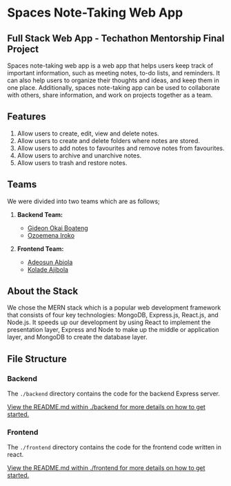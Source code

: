# Spaces Note-Taking Web App

## Full Stack Web App - Techathon Mentorship Final Project

Spaces note-taking web app is a web app that helps users keep track of important information, such as meeting notes, to-do lists, and reminders. It can also help users to organize their thoughts and ideas, and keep them in one place. Additionally, spaces note-taking app can be used to collaborate with others, share information, and work on projects together as a team.

## Features

1. Allow users to create, edit, view and delete notes.
2. Allow users to create and delete folders where notes are stored.
3. Allow users to add notes to favourites and remove notes from favourites.
4. Allow users to archive and unarchive notes.
5. Allow users to trash and restore notes.

## Teams
We were divided into two teams which are as follows;

1. **Backend Team:**
    - [Gideon Okai Boateng](https://github.com/Agyanim)  
    - [Ozoemena Iroko](https://github.com/ichie-Ozor)

2. **Frontend Team:**
    - [Adeosun Abiola](https://github.com/abitechcoder)
    - [Kolade Ajibola](https://github.com/kolade-123)

## About the Stack

We chose the MERN stack which is a popular web development framework that consists of four key technologies: MongoDB, Express.js, React.js, and Node.js. It speeds up our development by using React to implement the presentation layer, Express and Node to make up the middle or application layer, and MongoDB to create the database layer.

## File Structure

### Backend

The `./backend` directory contains the code for the backend Express server.

[View the README.md within ./backend for more details on how to get started.](./backend/README.md)

### Frontend

The `./frontend` directory contains the code for the frontend code written in react.

[View the README.md within ./frontend for more details on how to get started.](./frontend/README.md)
